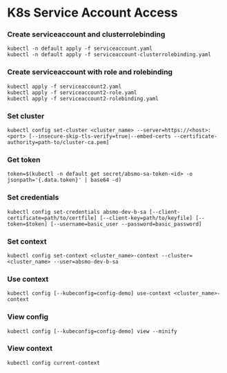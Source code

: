 # K8s Service Account Access

### Create serviceaccount and clusterrolebinding
```
kubectl -n default apply -f serviceaccount.yaml
kubectl -n default apply -f serviceaccount-clusterrolebinding.yaml
```

### Create serviceaccount with role and rolebinding
```
kubectl apply -f serviceaccount2.yaml
kubectl apply -f serviceaccount2-role.yaml
kubectl apply -f serviceaccount2-rolebinding.yaml
```

### Set cluster
```
kubectl config set-cluster <cluster_name> --server=https://<host>:<port> [--insecure-skip-tls-verify=true|--embed-certs --certificate-authority=path-to/cluster-ca.pem]
```

### Get token
```
token=$(kubectl -n default get secret/absmo-sa-token-<id> -o jsonpath='{.data.token}' | base64 -d)
```

### Set credentials
```
kubectl config set-credentials absmo-dev-b-sa [--client-certificate=path/to/certfile] [--client-key=path/to/keyfile] [--token=$token] [--username=basic_user --password=basic_password]
```

### Set context
```
kubectl config set-context <cluster_name>-context --cluster=<cluster_name> --user=absmo-dev-b-sa
```

### Use context
```
kubectl config [--kubeconfig=config-demo] use-context <cluster_name>-context
```

### View config
```
kubectl config [--kubeconfig=config-demo] view --minify
```

### View context
```
kubectl config current-context
```
